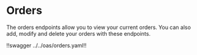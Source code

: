 # Orders

The orders endpoints allow you to view your current orders. You can also add, modify and delete your orders with these endpoints.

!!swagger ../../oas/orders.yaml!!

